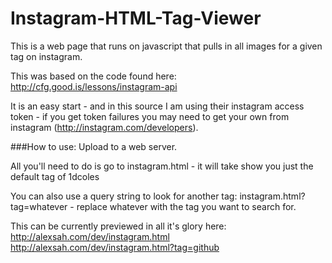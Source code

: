 Instagram-HTML-Tag-Viewer
=========================

This is a web page that runs on javascript that pulls in all images for a given tag on instagram.

This was based on the code found here: http://cfg.good.is/lessons/instagram-api

It is an easy start - and in this source I am using their instagram access token - if you get token failures you may need to get your own from instagram (http://instagram.com/developers).

###How to use:
Upload to a web server.

All you'll need to do is go to 
instagram.html - it will take show you just the default tag of 1dcoles

You can also use a query string to look for another tag:
instagram.html?tag=whatever - replace whatever with the tag you want to search for. 

This can be currently previewed in all it's glory here:<br />
http://alexsah.com/dev/instagram.html<br />
http://alexsah.com/dev/instagram.html?tag=github
